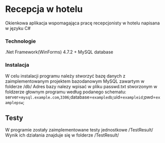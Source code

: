 # Recepcja w hotelu

Okienkowa aplikacja wspomagająca pracę recepcjonisty w hotelu napisana w języku C#


### Technologie

.Net Framework(WinForms) 4.7.2 + MySQL database

### Instalacja

W celu instalacji programu należy stworzyć bazę danych z zaimplementowanym projektem bazodanowym MySQL zawartym w folderze /db/
Adres bazy nalezy wpisać w pliku passwd.txt stworzonym w foldzerze głownym programu według podanego schematu:
server=`mysql.example.com`,`3306`;database=`exampledb`;uid=`exampleid`;pwd=`examplepsw`;

## Testy

W programie zostały zaimplementowane testy jednostkowe /TestResult/
Wynik ich działania znajduje się w folderze /TestResult/

